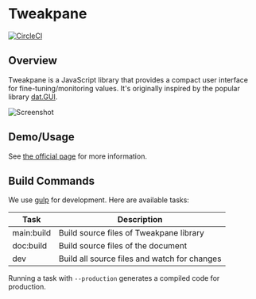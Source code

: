 Tweakpane
=========
[![CircleCI](https://circleci.com/gh/cocopon/tweakpane.svg?style=shield)](https://circleci.com/gh/cocopon/tweakpane)




Overview
--------
Tweakpane is a JavaScript library that provides a compact user interface for fine-tuning/monitoring values. It's originally inspired by the popular library [dat.GUI](http://workshop.chromeexperiments.com/examples/gui/).

![Screenshot](https://cocopon.github.io/tweakpane/assets/image/github/screenshot.png)




Demo/Usage
----------
See [the official page](https://cocopon.github.io/tweakpane/) for more information.




Build Commands
--------------
We use [gulp](http://gulpjs.com/) for development. Here are available tasks:

| Task       | Description |
| ---------- | ----------- |
| main:build | Build source files of Tweakpane library |
| doc:build  | Build source files of the document |
| dev        | Build all source files and watch for changes |

Running a task with `--production` generates a compiled code for production.
